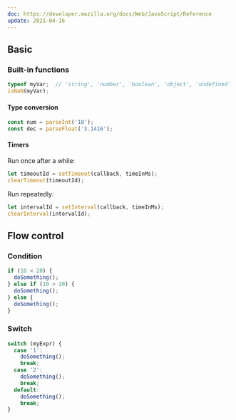 ```yaml
---
doc: https://developer.mozilla.org/docs/Web/JavaScript/Reference
update: 2021-04-16
---
```


## Basic

### Built-in functions

```javascript
typeof myVar;  // 'string', 'number', 'boolean', 'object', 'undefined'
isNaN(myVar);
```

#### Type conversion

```javascript
const num = parseInt('10');
const dec = parseFloat('3.1416');
```

#### Timers

Run once after a while:

```javascript
let timeoutId = setTimeout(callback, timeInMs);
clearTimeout(timeoutId);
```

Run repeatedly:

```javascript
let intervalId = setInterval(callback, timeInMs);
clearInterval(intervalId);
```

## Flow control

### Condition

```javascript
if (10 < 20) {
  doSomething();
} else if (10 > 20) {
  doSomething();
} else {
  doSomething();
}
```

### Switch

```javascript
switch (myExpr) {
  case '1':
    doSomething();
    break;
  case '2':
    doSomething();
    break;
  default:
    doSomething();
    break;
}
```
